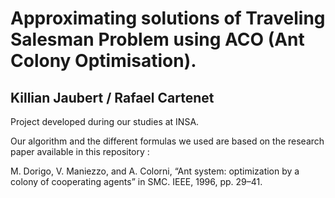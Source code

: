 # Approximating solutions of Traveling Salesman Problem using ACO (Ant Colony Optimisation).
## Killian Jaubert / Rafael Cartenet

Project developed during our studies at INSA.

Our algorithm and the different formulas we used are based on the research paper available in this repository :

M. Dorigo, V. Maniezzo, and A. Colorni, “Ant system: optimization by a colony of cooperating agents” in SMC.
IEEE, 1996, pp. 29–41.

